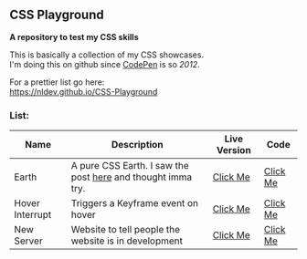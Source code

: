 <link rel="shortcut icon" type="image/x-icon" href="https://nulldev.org/img/nl.png" />

## CSS Playground

**A repository to test my CSS skills**

This is basically a collection of my CSS showcases. <br>
I'm doing this on github since <a target="_blank" href="https://codepen.io">CodePen</a> is so *2012*.

For a prettier list go here: <br>
<a target="_blank" href="https://nldev.github.io/CSS-Playground">https://nldev.github.io/CSS-Playground</a>

### List:

| Name | Description | Live Version | Code |
|----------|-----------------|------------------|----------|
| Earth | A pure CSS Earth. I saw the post <a target="_blank" href="https://www.facebook.com/ProgrammersCreateLife/photos/a.241809332534619.55240.241806149201604/1458446667537540/?type=3&theater">here</a> and thought imma try. | <a target="_blank" href="https://nldev.github.io/CSS-Playground/earth/">Click Me</a> | <a target="_blank" href="https://github.com/NLDev/CSS-Playground/tree/master/earth">Click Me</a> |
| Hover Interrupt | Triggers a Keyframe event on hover | <a target="_blank" href="https://nldev.github.io/CSS-Playground/hover_interrupt/">Click Me</a> | <a target="_blank" href="https://github.com/NLDev/CSS-Playground/tree/master/hover_interrupt">Click Me</a> |
| New Server | Website to tell people the website is in development | <a target="_blank" href="https://nldev.github.io/CSS-Playground/new_server/">Click Me</a> | <a target="_blank" href="https://github.com/NLDev/CSS-Playground/tree/master/new_server">Click Me</a> |
